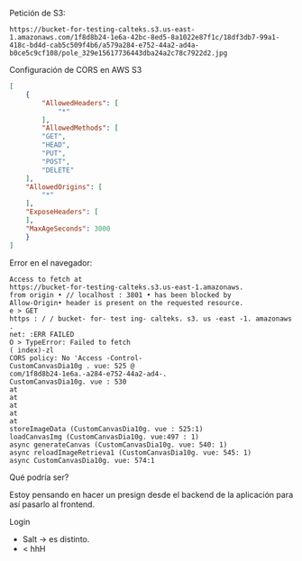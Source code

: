 Petición de S3:

`https://bucket-for-testing-calteks.s3.us-east-1.amazonaws.com/1f8d8b24-1e6a-42bc-8ed5-8a1022e87f1c/18df3db7-99a1-418c-bd4d-cab5c509f4b6/a579a284-e752-44a2-ad4a-b0ce5c9cf108/pole_329e15617736443dba24a2c78c7922d2.jpg`

Configuración de CORS en AWS S3 

```json
[
    {
        "AllowedHeaders": [
            "*"
        ],
        "AllowedMethods": [
        "GET",
        "HEAD",
        "PUT",
        "POST",
        "DELETE"
    ],
    "AllowedOrigins": [
        "*"
    ],
    "ExposeHeaders": [
    ],
    "MaxAgeSeconds": 3000
    }
]
```

Error en el navegador:

```text
Access to fetch at
https://bucket-for-testing-calteks.s3.us-east-1.amazonaws.
from origin • // localhost : 3801 • has been blocked by
Allow-Origin• header is present on the requested resource.
e > GET
https : / / bucket- for- test ing- calteks. s3. us -east -1. amazonaws .
net: :ERR FAILED
O > TypeError: Failed to fetch
( index)-zl
CORS policy: No 'Access -Control-
CustomCanvasDia10g . vue: 525 @
com/1f8d8b24-1e6a.-a284-e752-44a2-ad4-.
CustomCanvasDia10g. vue : 530
at
at
at
at
at
storeImageData (CustomCanvasDia10g. vue : 525:1)
loadCanvasImg (CustomCanvasDia10g. vue:497 : 1)
async generateCanvas (CustomCanvasDia10g. vue: 540: 1)
async reloadImageRetrieva1 (CustomCanvasDia10g. vue: 545: 1)
async CustomCanvasDia10g. vue: 574:1
```

Qué podría ser? 

Estoy pensando en hacer un presign desde el backend de la aplicación para así pasarlo al frontend. 


Login

- Salt → es distinto. 
- < hhH